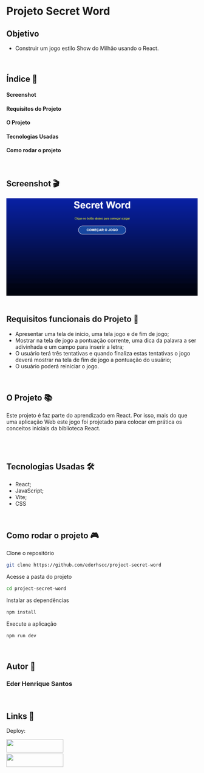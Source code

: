 # Projeto Secret Word

## Objetivo

- Construir um jogo estilo Show do Milhão usando o React. 

<br>

## Índice 📜

#### Screenshot

#### Requisitos do Projeto

#### O Projeto

#### Tecnologias Usadas

#### Como rodar o projeto

<br>

## Screenshot 🎬

<div align='center'>
<img src="./src/assets/secret-word.gif" alt="imagem do projeto">
</div>

<br>

## Requisitos funcionais do Projeto 🧾

- Apresentar uma tela de início, uma tela jogo e de fim de jogo;
- Mostrar na tela de jogo a pontuação corrente, uma dica da palavra a ser adivinhada e um campo para inserir a letra;
- O usuário terá três tentativas e quando finaliza estas tentativas o jogo deverá mostrar na tela de fim de jogo a pontuação do usuário;
- O usuário poderá reiniciar o jogo.

<br>

## O Projeto 📚

Este projeto é faz parte do aprendizado em React. Por isso, mais do que uma aplicação Web este jogo foi projetado para colocar em prática os conceitos iniciais da biblioteca React. 

<br>

<br>

## Tecnologias Usadas 🛠

- React;
- JavaScript;
- Vite;
- CSS

<br>

## Como rodar o projeto 🎮

Clone o repositório
```bash
git clone https://github.com/ederhscc/project-secret-word
```

 Acesse a pasta do projeto
```bash
cd project-secret-word
```

Instalar as dependências
```bash
npm install
```

Execute a aplicação
```bash
npm run dev
```

<br>

## Autor 🧑

### Eder Henrique Santos

<br>

## Links 🔗

Deploy: 

<div align="left">

  <a href = "mailto:ederhscc@gmail.com" target="_blank">
  <img src="https://img.shields.io/badge/-Gmail-%23E4405F?style=for-the-badge&logo=gmail&logoColor=white" target="_blank" width="150px" height="35px">
  </a>
  </br>
  <a href="https://www.linkedin.com/in/eder-henrique-santos" target="_blank">
  <img src="https://img.shields.io/badge/-LinkedIn-%230077B5?style=for-the-badge&logo=linkedin&logoColor=white" target="_blank" width="150px" height="35px">
  </a>
  </br>

</div>